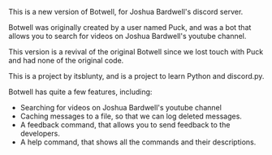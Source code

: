 This is a new version of Botwell, for Joshua Bardwell's discord server.

Botwell was originally created by a user named Puck, and was a bot that allows you to search for videos on Joshua Bardwell's youtube channel.

This version is a revival of the original Botwell since we lost touch with Puck and had none of the original code.

This is a project by itsblunty, and is a project to learn Python and discord.py.

Botwell has quite a few features, including:
- Searching for videos on Joshua Bardwell's youtube channel
- Caching messages to a file, so that we can log deleted messages.
- A feedback command, that allows you to send feedback to the developers.
- A help command, that shows all the commands and their descriptions.